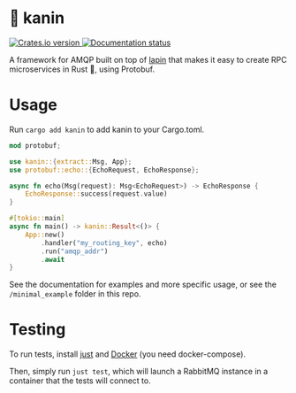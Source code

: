 # 🐰 kanin
<a href="https://crates.io/crates/kanin">
    <img src="https://img.shields.io/crates/v/kanin.svg" alt="Crates.io version" />
</a>
<a href="https://docs.rs/kanin">
    <img src="https://img.shields.io/docsrs/kanin" alt="Documentation status" />
</a>

A framework for AMQP built on top of [lapin](https://github.com/amqp-rs/lapin) that makes it easy to create RPC microservices in Rust 🦀, using Protobuf.

# Usage
Run `cargo add kanin` to add kanin to your Cargo.toml.

```rust
mod protobuf;

use kanin::{extract::Msg, App};
use protobuf::echo::{EchoRequest, EchoResponse};

async fn echo(Msg(request): Msg<EchoRequest>) -> EchoResponse {
    EchoResponse::success(request.value)
}

#[tokio::main]
async fn main() -> kanin::Result<()> {
    App::new()
        .handler("my_routing_key", echo)
        .run("amqp_addr")
        .await
}
```

See the documentation for examples and more specific usage, or see the `/minimal_example` folder in this repo.

# Testing
To run tests, install [just](https://github.com/casey/just) and [Docker](https://www.docker.com/) (you need docker-compose).

Then, simply run `just test`, which will launch a RabbitMQ instance in a container that the tests will connect to.
